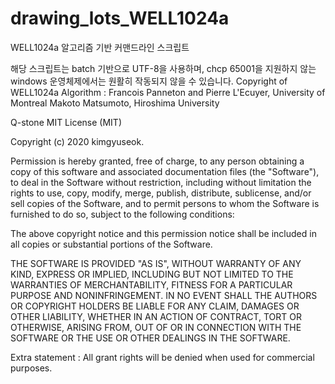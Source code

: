 # drawing_lots_WELL1024a
WELL1024a 알고리즘 기반 커맨드라인 스크립트

해당 스크립트는 batch 기반으로 UTF-8을 사용하며, chcp 65001을 지원하지 않는 windows 운영체제에서는 원활히 작동되지 않을 수 있습니다.
Copyright of WELL1024a Algorithm : Francois Panneton and Pierre L'Ecuyer, University of Montreal Makoto Matsumoto, Hiroshima University

Q-stone MIT License (MIT)

Copyright (c) 2020 kimgyuseok.

Permission is hereby granted, free of charge, to any person obtaining a copy of this software and associated documentation files (the "Software"), to deal in the Software without restriction, including without limitation the rights to use, copy, modify, merge, publish, distribute, sublicense, and/or sell copies of the Software, and to permit persons to whom the Software is furnished to do so, subject to the following conditions:

The above copyright notice and this permission notice shall be included in all copies or substantial portions of the Software.

THE SOFTWARE IS PROVIDED "AS IS", WITHOUT WARRANTY OF ANY KIND, EXPRESS OR IMPLIED, INCLUDING BUT NOT LIMITED TO THE WARRANTIES OF MERCHANTABILITY, FITNESS FOR A PARTICULAR PURPOSE AND NONINFRINGEMENT. IN NO EVENT SHALL THE AUTHORS OR COPYRIGHT HOLDERS BE LIABLE FOR ANY CLAIM, DAMAGES OR OTHER LIABILITY, WHETHER IN AN ACTION OF CONTRACT, TORT OR OTHERWISE, ARISING FROM, OUT OF OR IN CONNECTION WITH THE SOFTWARE OR THE USE OR OTHER DEALINGS IN THE SOFTWARE.

Extra statement : All grant rights will be denied when used for commercial purposes.
